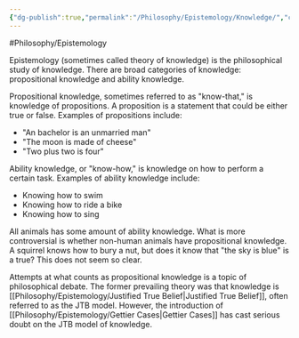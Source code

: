 ```yaml
---
{"dg-publish":true,"permalink":"/Philosophy/Epistemology/Knowledge/","created":"2024-06-23T20:58:23.377-04:00","updated":"2024-11-11T00:39:43.918-05:00"}
---
```


#Philosophy/Epistemology 

Epistemology (sometimes called theory of knowledge) is the philosophical study of knowledge. There are broad categories of knowledge: propositional knowledge and ability knowledge.

Propositional knowledge, sometimes referred to as "know-that," is knowledge of propositions. A proposition is a statement that could be either true or false. Examples of propositions include:
- "An bachelor is an unmarried man"
- "The moon is made of cheese"
- "Two plus two is four"

Ability knowledge, or "know-how," is knowledge on how to perform a certain task. Examples of ability knowledge include:
- Knowing how to swim
- Knowing how to ride a bike
- Knowing how to sing

All animals has some amount of ability knowledge. What is more controversial is whether non-human animals have propositional knowledge. A squirrel knows how to bury a nut, but does it know that "the sky is blue" is a true? This does not seem so clear.

Attempts at what counts as propositional knowledge is a topic of philosophical debate. The former prevailing theory was that knowledge is [[Philosophy/Epistemology/Justified True Belief\|Justified True Belief]], often referred to as the JTB model. However, the introduction of [[Philosophy/Epistemology/Gettier Cases\|Gettier Cases]] has cast serious doubt on the JTB model of knowledge.
